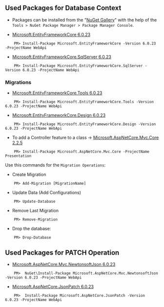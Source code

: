 ## Used Packages for Database Context

- Packages can be installed from the "[NuGet Gallery](https://www.nuget.org/packages/Microsoft.AspNet.Identity.Core)" with the help of the `Tools > NuGet Package Manager > Package Manager Console`.

- [Microsoft.EntityFrameworkCore 6.0.23](https://www.nuget.org/packages/Microsoft.EntityFrameworkCore)
```
    PM> Install-Package Microsoft.EntityFrameworkCore -Version 6.0.23 -ProjectName WebApi
```
- [Microsoft.EntityFrameworkCore.SqlServer 6.0.23](https://www.nuget.org/packages/Microsoft.EntityFrameworkCore.SqlServer)
```
    PM> Install-Package Microsoft.EntityFrameworkCore.SqlServer -Version 6.0.23 -ProjectName WebApi
```


### Migrations
- [Microsoft.EntityFrameworkCore.Tools 6.0.23](https://www.nuget.org/packages/Microsoft.EntityFrameworkCore.Tools)
```
    PM> Install-Package Microsoft.EntityFrameworkCore.Tools -Version 6.0.23 -ProjectName WebApi
```
- [Microsoft.EntityFrameworkCore.Design 6.0.23](https://www.nuget.org/packages/Microsoft.EntityFrameworkCore.Design)
```
    PM> Install-Package Microsoft.EntityFrameworkCore.Design -Version 6.0.23 -ProjectName WebApi
```
- To add a Controller feature to a class -> [Microsoft.AspNetCore.Mvc.Core 2.2.5](https://www.nuget.org/packages/Microsoft.AspNetCore.Mvc.Core)
```
    PM> Install-Package Microsoft.AspNetCore.Mvc.Core -ProjectName Presentation
```

Use this commands for the `Migration Operations`:
- Create Migration
```
    PM> Add-Migration [MigrationName]
```
- Update Data   (Add Configurations)
```
    PM> Update-Database
```
- Remove Last Migration
```
    PM> Remove-Migration
```
- Drop the database:
```
    PM> Drop-Database
```

## Used Packages for PATCH Operation
- [Microsoft.AspNetCore.Mvc.NewtonsoftJson 6.0.23](https://www.nuget.org/packages/Microsoft.AspNetCore.Mvc.NewtonsoftJson/7.0.12)
```
    PM>  NuGet\Install-Package Microsoft.AspNetCore.Mvc.NewtonsoftJson -Version 6.0.23 -ProjectName WebApi
```
- [Microsoft.AspNetCore.JsonPatch 6.0.23](https://www.nuget.org/packages/Microsoft.AspNetCore.JsonPatch)
```
    PM>  Install-Package Microsoft.AspNetCore.JsonPatch -Version 6.0.23 -ProjectName WebApi
```